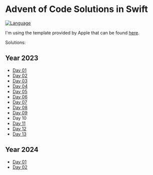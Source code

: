 # Advent of Code Solutions in Swift

[![Language](https://img.shields.io/badge/language-Swift-red.svg)](https://swift.org)

I'm using the template provided by Apple that can be found [here](https://github.com/apple/swift-aoc-starter-example).

Solutions:

## Year 2023

- [Day 01](https://github.com/kasrababaei/advent-of-code/blob/main/Sources/2023/Y2023Day01.swift)
- [Day 02](https://github.com/kasrababaei/advent-of-code/blob/main/Sources/2023/Y2023Day02.swift)
- [Day 03](https://github.com/kasrababaei/advent-of-code/blob/main/Sources/2023/Y2023Day03.swift)
- [Day 04](https://github.com/kasrababaei/advent-of-code/blob/main/Sources/2023/Y2023Day04.swift)
- [Day 05](https://github.com/kasrababaei/advent-of-code/blob/main/Sources/2023/Y2023Day05.swift)
- [Day 06](https://github.com/kasrababaei/advent-of-code/blob/main/Sources/2023/Y2023Day06.swift)
- [Day 07](https://github.com/kasrababaei/advent-of-code/blob/main/Sources/2023/Y2023Day07.swift)
- [Day 08](https://github.com/kasrababaei/advent-of-code/blob/main/Sources/2023/Y2023Day08.swift)
- [Day 09](https://github.com/kasrababaei/advent-of-code/blob/main/Sources/2023/Y2023Day09.swift)
- Day 10
- [Day 11](https://github.com/kasrababaei/advent-of-code/blob/main/Sources/2023/Y2023Day11.swift)
- [Day 12](https://github.com/kasrababaei/advent-of-code/blob/main/Sources/2023/Y2023Day12.swift)
- [Day 13](https://github.com/kasrababaei/advent-of-code/blob/main/Sources/2023/Y2023Day13.swift)

## Year 2024

- [Day 01](https://github.com/kasrababaei/advent-of-code/blob/main/Sources/2024/Y2024Day01.swift)
- [Day 02](https://github.com/kasrababaei/advent-of-code/blob/main/Sources/2024/Y2024Day02.swift)

